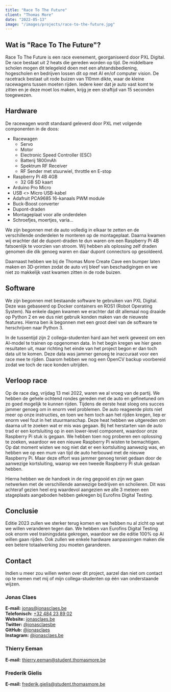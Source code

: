 ```yaml
---
title: "Race To The Future"
client: "Thomas More"
date: "2022-05-13"
image: "/images/projects/race-to-the-future.jpg"
---
```


## Wat is "Race To The Future"?

Race To The Future is een race evenement, georganiseerd door PXL Digital.
De race bestaat uit 2 heats die gereden worden op tijd.
De middelbare scholen mogen dit telegeleid doen met een afstandsbediening, hogescholen en bedrijven lossen dit op met AI en/of computer vision.
De racetrack bestaat uit rode buizen van 110mm dikte, waar de kleine racewagens tussen moeten rijden.
Iedere keer dat je auto vast komt te zitten en je deze moet los maken, krijg je een straftijd van 15 seconden toegewezen.

## Hardware

De racewagen wordt standaard geleverd door PXL met volgende componenten in de doos:
- Racewagen
  - Servo
  - Motor
  - Electronic Speed Controller (ESC)
  - Batterij 1800mAh
  - Spektrum RF Receiver
  - RF Sender met stuurwiel, throttle en E-stop
- Raspberry Pi 4B 4GB
  - 32 GB SD kaart
- Arduino Pro Micro
- USB <> Micro USB-kabel
- Adafruit PCA9685 16-kanaals PWM module
- Buck-Boost converter
- Dupont-draden
- Montageplaat voor alle onderdelen
- Schroefjes, moertjes, varia...

We zijn begonnen met de auto volledig in elkaar te zetten en de verschillende onderdelen te monteren op de montageplaat.
Daarna kwamen wij erachter dat de dupont-draden te dun waren om een Raspberry Pi 4B fatsoenlijk te voorzien van stroom.
Wij hebben als oplossing zelf draden genomen die dik genoeg waren en daar dupont connectors op gesoldeerd.  

Daarnaast hebben we bij de Thomas More Create Cave een bumper laten maken en 3D-printen zodat de auto vrij bleef van beschadigingen en we niet zo makkelijk vast kwamen zitten in de rode buizen.

## Software

We zijn begonnen met bestaande software te gebruiken van PXL Digital.
Deze was gebaseerd op Docker containers en ROS1 (Robot Operating System).
Na enkele dagen kwamen we erachter dat dit allemaal nog draaide op Python 2 en we dus niet gebruik konden maken van de nieuwste features.
Hierna ben ik begonnen met een groot deel van de software te herschrijven naar Python 3.  

In de tussentijd zijn 2 collega-studenten hard aan het werk geweest om een AI-model te trainen op opgenomen data.
In het begin kregen we hier geen resultaten uit, maar richting het einde van het project begon er dan toch data uit te komen.
Deze data was jammer genoeg te inaccuraat voor een race mee te rijden.
Daarom hebben we nog een OpenCV backup voorbereid zodat we toch de race konden uitrijden.

## Verloop race

Op de race dag, vrijdag 13 mei 2022, waren we al vroeg van de partij.
We hebben de gehele ochtend rondes gereden met de auto en gefinetuned om zo goed mogelijk te kunnen rijden.
Tijdens de eerste heat sloeg ons succes jammer genoeg om in enorm veel problemen.
De auto reageerde plots niet meer op onze instructies, en toen we hem toch aan het rijden kregen, liep er enorm veel fout in het stuurmanschap.
Deze heat hebben we uitgereden om daarna uit te zoeken wat er mis was gegaan.
Bij het herstarten van de auto trad er een kortsluiting op in een lower-level component, waardoor onze Raspberry Pi stuk is gegaan.
We hebben toen nog proberen een oplossing te zoeken, waardoor we een nieuwe Raspberry Pi wisten te bemachtigen.
Op dat moment wisten we nog niet dat er een kortsluiting aanwezig was, en hebben we op een mum van tijd de auto herbouwd met de nieuwe Raspberry Pi.
Maar deze effort was jammer genoeg teniet gedaan door de aanwezige kortsluiting, waarop we een tweede Raspberry Pi stuk gedaan hebben.  

Hierna hebben we de handoek in de ring gegooid en zijn we gaan netwerken met de verschillende aanwezige bedrijven en scholieren.
Dit was achteraf gezien heel erg waardevol aangezien we alle 3 meteen een stageplaats aangeboden hebben gekregen bij Eurofins Digital Testing.

## Conclusie

Editie 2023 zullen we sterker terug komen en we hebben nu al zicht op wat we willen veranderen tegen dan. We hebben van Eurofins Digital Testing ook enorm veel trainingsdata gekregen, waardoor we die editie 100% op AI willen gaan rijden.
Ook zullen we enkele hardware aanpassingen maken die een betere totaalwerking zou moeten garanderen.

## Contact

Indien u meer zou willen weten over dit project, aarzel dan niet om contact op te nemen met mij of mijn collega-studenten op één van onderstaande wijzen.

### Jonas Claes

**E-mail:** [jonas@jonasclaes.be](mailto:jonas@jonasclaes.be)  
**Telefonisch:** [+32 484 23 89 02](tel:+32484238902)  
**Website:** [jonasclaes.be](https://jonasclaes.be)  
**Twitter:** [@jonasclaesbe](https://twitter.com/jonasclaesbe)  
**GitHub:** [@jonasclaes](https://github.com/jonasclaes)  
**Instagram:** [@jonasclaes.be](https://instagram.com/jonasclaes.be)

### Thierry Eeman

**E-mail:** [thierry.eeman@student.thomasmore.be](mailto:thierry.eeman@student.thomasmore.be)  

### Frederik Gielis

**E-mail:** [frederik.gielis@student.thomasmore.be](mailto:frederik.gielis@student.thomasmore.be)  
